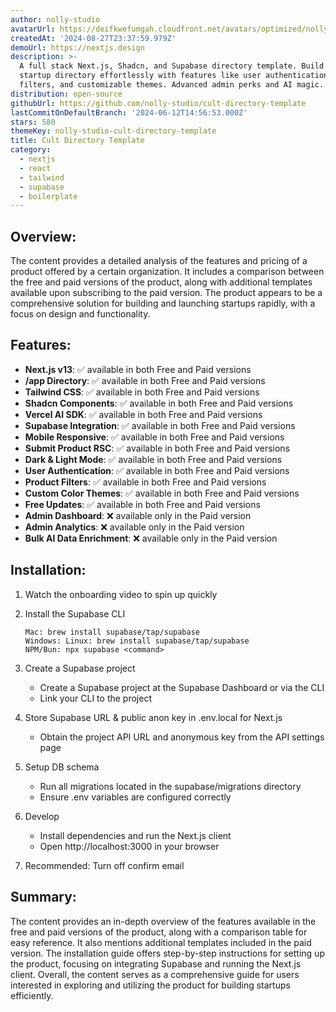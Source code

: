 ```yaml
---
author: nolly-studio
avatarUrl: https://deifkwefumgah.cloudfront.net/avatars/optimized/nolly-studio-cult-directory-template-avatar-128.webp
createdAt: '2024-08-27T23:37:59.979Z'
demoUrl: https://nextjs.design
description: >-
  A full stack Next.js, Shadcn, and Supabase directory template. Build your
  startup directory effortlessly with features like user authentication, product
  filters, and customizable themes. Advanced admin perks and AI magic.
distribution: open-source
githubUrl: https://github.com/nolly-studio/cult-directory-template
lastCommitOnDefaultBranch: '2024-06-12T14:56:53.000Z'
stars: 580
themeKey: nolly-studio-cult-directory-template
title: Cult Directory Template
category:
  - nextjs
  - react
  - tailwind
  - supabase
  - boilerplate
---
```

## Overview: 
The content provides a detailed analysis of the features and pricing of a product offered by a certain organization. It includes a comparison between the free and paid versions of the product, along with additional templates available upon subscribing to the paid version. The product appears to be a comprehensive solution for building and launching startups rapidly, with a focus on design and functionality.

## Features: 
- **Next.js v13**: ✅ available in both Free and Paid versions
- **/app Directory**: ✅ available in both Free and Paid versions
- **Tailwind CSS**: ✅ available in both Free and Paid versions
- **Shadcn Components**: ✅ available in both Free and Paid versions
- **Vercel AI SDK**: ✅ available in both Free and Paid versions
- **Supabase Integration**: ✅ available in both Free and Paid versions
- **Mobile Responsive**: ✅ available in both Free and Paid versions
- **Submit Product RSC**: ✅ available in both Free and Paid versions
- **Dark & Light Mode**: ✅ available in both Free and Paid versions
- **User Authentication**: ✅ available in both Free and Paid versions
- **Product Filters**: ✅ available in both Free and Paid versions
- **Custom Color Themes**: ✅ available in both Free and Paid versions
- **Free Updates**: ✅ available in both Free and Paid versions
- **Admin Dashboard**: ❌ available only in the Paid version
- **Admin Analytics**: ❌ available only in the Paid version
- **Bulk AI Data Enrichment**: ❌ available only in the Paid version

## Installation:
1. Watch the onboarding video to spin up quickly
2. Install the Supabase CLI
   ```
   Mac: brew install supabase/tap/supabase
   Windows: Linux: brew install supabase/tap/supabase
   NPM/Bun: npx supabase <command>
   ```

3. Create a Supabase project
   - Create a Supabase project at the Supabase Dashboard or via the CLI
   - Link your CLI to the project

4. Store Supabase URL & public anon key in .env.local for Next.js
   - Obtain the project API URL and anonymous key from the API settings page

5. Setup DB schema
   - Run all migrations located in the supabase/migrations directory
   - Ensure .env variables are configured correctly

6. Develop
   - Install dependencies and run the Next.js client
   - Open http://localhost:3000 in your browser

7. Recommended: Turn off confirm email

## Summary:
The content provides an in-depth overview of the features available in the free and paid versions of the product, along with a comparison table for easy reference. It also mentions additional templates included in the paid version. The installation guide offers step-by-step instructions for setting up the product, focusing on integrating Supabase and running the Next.js client. Overall, the content serves as a comprehensive guide for users interested in exploring and utilizing the product for building startups efficiently.